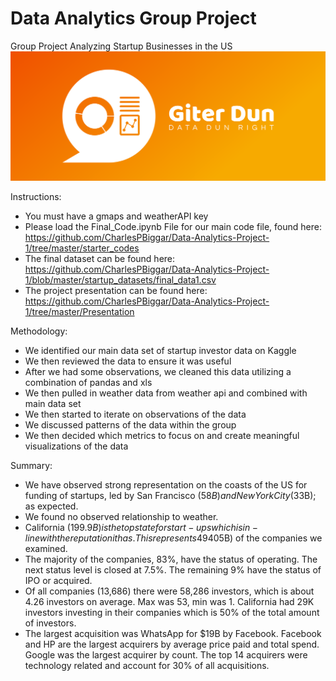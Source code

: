 # Data Analytics Group Project
Group Project Analyzing Startup Businesses in the US
![Group Image](https://github.com/CharlesPBiggar/Data-Analytics-Project-1/blob/master/images/giter_dun_logo/cover.png)

Instructions:
- You must have a gmaps and weatherAPI key
- Please load the Final_Code.ipynb File for our main code file, found here: https://github.com/CharlesPBiggar/Data-Analytics-Project-1/tree/master/starter_codes
- The final dataset can be found here: https://github.com/CharlesPBiggar/Data-Analytics-Project-1/blob/master/startup_datasets/final_data1.csv
- The project presentation can be found here: https://github.com/CharlesPBiggar/Data-Analytics-Project-1/tree/master/Presentation

Methodology:
- We identified our main data set of startup investor data on Kaggle
- We then reviewed the data to ensure it was useful
- After we had some observations, we cleaned this data utilizing a combination of pandas and xls
- We then pulled in weather data from weather api and combined with main data set
- We then started to iterate on observations of the data
- We discussed patterns of the data within the group
- We then decided which metrics to focus on and create meaningful visualizations of the data


Summary:
- We have observed strong representation on the coasts of the US for funding of startups, led by San Francisco ($58B) and New York City ($33B); as expected.
- We found no observed relationship to weather.
- California ($199.9B) is the top state for start-ups which is in-line with the reputation it has. This represents 49% of all funding ($405B) of the companies we examined.
- The majority of the companies, 83%, have the status of operating. The next status level is closed at 7.5%. The remaining 9% have the status of IPO or acquired.
- Of all companies (13,686) there were 58,286 investors, which is about 4.26 investors on average. Max was 53, min was 1. California had 29K investors investing in their companies which is 50% of the total amount of investors.
- The largest acquisition was WhatsApp for $19B by Facebook. Facebook and HP are the largest acquirers by average price paid and total spend. Google was the largest acquirer by count. The top 14 acquirers were technology related and account for 30% of all acquisitions. 
